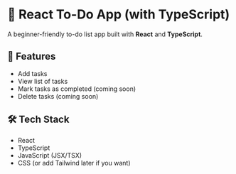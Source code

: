 # 📝 React To-Do App (with TypeScript)

A beginner-friendly to-do list app built with **React** and **TypeScript**.

## 🚀 Features

- Add tasks
- View list of tasks
- Mark tasks as completed (coming soon)
- Delete tasks (coming soon)

## 🛠️ Tech Stack

- React
- TypeScript
- JavaScript (JSX/TSX)
- CSS (or add Tailwind later if you want)
